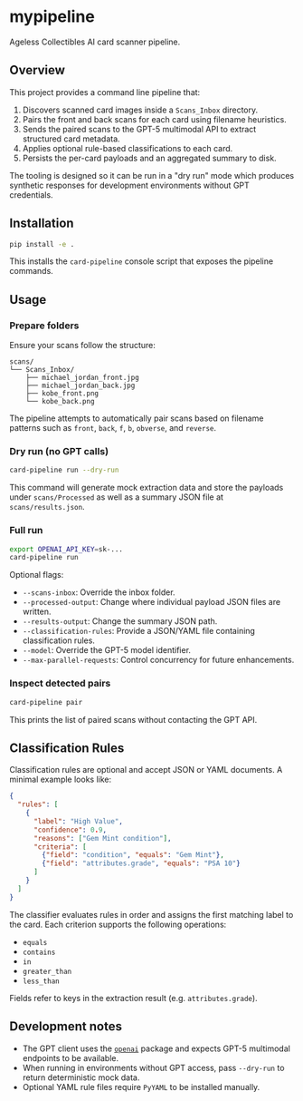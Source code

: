 # mypipeline

Ageless Collectibles AI card scanner pipeline.

## Overview

This project provides a command line pipeline that:

1. Discovers scanned card images inside a `Scans_Inbox` directory.
2. Pairs the front and back scans for each card using filename heuristics.
3. Sends the paired scans to the GPT-5 multimodal API to extract structured card metadata.
4. Applies optional rule-based classifications to each card.
5. Persists the per-card payloads and an aggregated summary to disk.

The tooling is designed so it can be run in a "dry run" mode which produces synthetic responses for development environments without GPT credentials.

## Installation

```bash
pip install -e .
```

This installs the `card-pipeline` console script that exposes the pipeline commands.

## Usage

### Prepare folders

Ensure your scans follow the structure:

```
scans/
└── Scans_Inbox/
    ├── michael_jordan_front.jpg
    ├── michael_jordan_back.jpg
    ├── kobe_front.png
    └── kobe_back.png
```

The pipeline attempts to automatically pair scans based on filename patterns such as `front`, `back`, `f`, `b`, `obverse`, and `reverse`.

### Dry run (no GPT calls)

```bash
card-pipeline run --dry-run
```

This command will generate mock extraction data and store the payloads under `scans/Processed` as well as a summary JSON file at `scans/results.json`.

### Full run

```bash
export OPENAI_API_KEY=sk-...
card-pipeline run
```

Optional flags:

- `--scans-inbox`: Override the inbox folder.
- `--processed-output`: Change where individual payload JSON files are written.
- `--results-output`: Change the summary JSON path.
- `--classification-rules`: Provide a JSON/YAML file containing classification rules.
- `--model`: Override the GPT-5 model identifier.
- `--max-parallel-requests`: Control concurrency for future enhancements.

### Inspect detected pairs

```bash
card-pipeline pair
```

This prints the list of paired scans without contacting the GPT API.

## Classification Rules

Classification rules are optional and accept JSON or YAML documents. A minimal example looks like:

```json
{
  "rules": [
    {
      "label": "High Value",
      "confidence": 0.9,
      "reasons": ["Gem Mint condition"],
      "criteria": [
        {"field": "condition", "equals": "Gem Mint"},
        {"field": "attributes.grade", "equals": "PSA 10"}
      ]
    }
  ]
}
```

The classifier evaluates rules in order and assigns the first matching label to the card. Each criterion supports the following operations:

- `equals`
- `contains`
- `in`
- `greater_than`
- `less_than`

Fields refer to keys in the extraction result (e.g. `attributes.grade`).

## Development notes

- The GPT client uses the [`openai`](https://github.com/openai/openai-python) package and expects GPT-5 multimodal endpoints to be available.
- When running in environments without GPT access, pass `--dry-run` to return deterministic mock data.
- Optional YAML rule files require `PyYAML` to be installed manually.
